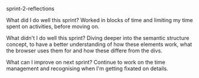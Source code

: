 sprint-2-reflections

What did I do well this sprint?
Worked in blocks of time and limiting my time spent on activities, before moving on. 

What didn't I do well this sprint?
Diving deeper into the semantic structure concept, to have a better understanding of how these elements work, what the browser uses them for and how these differe from the divs.

What can I improve on next sprint?
Continue to work on the time management and recognising when I'm getting fixated on details.